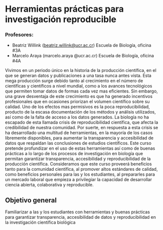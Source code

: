 # Herramientas prácticas para investigación reproducible

### Profesores: 
- Beatriz Willink (beatriz.willink@ucr.ac.cr) Escuela de Biología, oficina #3A
- Marcelo Araya (marcelo.araya @ucr.ac.cr) Escuela de Biología, oficina #4A

Vivimos en un periodo único en la historia de la producción científica, en el que se generan datos y
publicaciones a una tasa nunca antes vista. Esta mega producción surge debido tanto al
crecimiento en el número de científicas y científicos a nivel mundial, como a los avances
tecnológicos que permiten tomar datos de formas cada vez mas eficientes. Sin embargo, una
grave desventaja de este crecimiento es que ha generado incentivos profesionales que en
ocasiones priorizan el volumen científico sobre su calidad. Uno de los efectos mas permisivos es
la poca reproducibilidad, producto de la escasa documentación de los métodos y análisis
utilizados, así como de la falta de acceso a los datos generados. La biología no ha escapado de
esta llamada crisis de reproducibilidad científica, que afecta la credibilidad de nuestra comunidad.
Por suerte, en respuesta a esta crisis se ha desarrollado una multitud de herramientas, en la
mayoría de los casos libremente disponibles, para aumentar la transparencia y accesibilidad de
datos que respaldan las conclusiones de estudios científicos. Este curso pretende profundizar en
el uso de estas herramientas así como de buenas prácticas a lo largo de los procesos de
investigación en biología que permitan garantizar transparencia, accesibilidad y reproducibilidad
de la producción científica. Consideramos que este curso proveerá beneficios tanto para la
comunidad científica, al promover altos estándares de calidad, como beneficios personales para
las y los estudiantes, al prepararles para un mercado laboral que empieza a privilegiar la
capacidad de desarrollar ciencia abierta, colaborativa y reproducible.

## Objetivo general

Familiarizar a las y los estudiantes con herramientas y buenas prácticas para garantizar
transparencia, accesibilidad de datos y reproducibilidad en la investigación científica biológica
